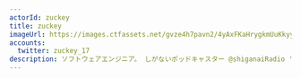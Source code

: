 ```yaml
---
actorId: zuckey
title: zuckey
imageUrl: https://images.ctfassets.net/gvze4h7pavn2/4yAxFKaHrygkmUuKkyyMM8/dc6e43dccc370a738a34aa76119fa79b/actor-zuckey.jpg
accounts:
  twitter: zuckey_17
description: ソフトウェアエンジニア。 しがないポッドキャスター @shiganaiRadio 'しがない'は「楽しくて仕方がない」の略です。趣味はMacのクリーンインストール しがないラジオ
---
```

